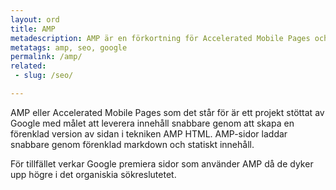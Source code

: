 ```yaml
---
layout: ord
title: AMP
metadescription: AMP är en förkortning för Accelerated Mobile Pages och är en teknik som låter websidor ladda snabbare på mobilen.
metatags: amp, seo, google
permalink: /amp/
related:
 - slug: /seo/

---
```

AMP eller Accelerated Mobile Pages som det står för är ett projekt stöttat av Google med målet att leverera innehåll snabbare genom att skapa en förenklad version av sidan i tekniken AMP HTML. AMP-sidor laddar snabbare genom förenklad markdown och statiskt innehåll.

För tillfället verkar Google premiera sidor som använder AMP då de dyker upp högre i det organiskia sökreslutetet.


